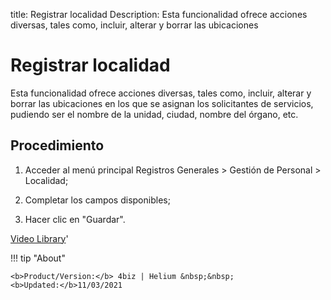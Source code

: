 title:  Registrar localidad 
Description: Esta funcionalidad ofrece acciones diversas, tales como, incluir, alterar y borrar las ubicaciones 
# Registrar localidad

Esta funcionalidad ofrece acciones diversas, tales como, incluir, alterar y borrar las ubicaciones en los que se asignan los solicitantes de servicios, pudiendo ser el nombre de la unidad, ciudad, nombre del órgano, etc.

Procedimiento
-------------

1.  Acceder al menú principal Registros Generales \> Gestión de Personal \>
    Localidad;

2.  Completar los campos disponibles;

3.  Hacer clic en "Guardar".

<i class='fa fa-youtube-play  fa-2x' style='color:#97ce17;vertical-align: middle;'> </i> [Video Library](https://www.youtube.com/playlist?list=PLB5qK2uzf2ROwgzOQev5pGYCVesY4iH8v)'

!!! tip "About"

    <b>Product/Version:</b> 4biz | Helium &nbsp;&nbsp;
    <b>Updated:</b>11/03/2021



